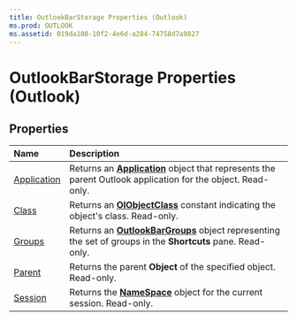 ```yaml
---
title: OutlookBarStorage Properties (Outlook)
ms.prod: OUTLOOK
ms.assetid: 019da108-10f2-4e6d-a284-74758d7a9827
---
```



# OutlookBarStorage Properties (Outlook)

## Properties



|**Name**|**Description**|
|:-----|:-----|
|[Application](outlookbarstorage-application-property-outlook.md)|Returns an  **[Application](application-object-outlook.md)** object that represents the parent Outlook application for the object. Read-only.|
|[Class](outlookbarstorage-class-property-outlook.md)|Returns an  **[OlObjectClass](olobjectclass-enumeration-outlook.md)** constant indicating the object's class. Read-only.|
|[Groups](outlookbarstorage-groups-property-outlook.md)|Returns an  **[OutlookBarGroups](outlookbargroups-object-outlook.md)** object representing the set of groups in the **Shortcuts** pane. Read-only.|
|[Parent](outlookbarstorage-parent-property-outlook.md)|Returns the parent  **Object** of the specified object. Read-only.|
|[Session](outlookbarstorage-session-property-outlook.md)|Returns the  **[NameSpace](namespace-object-outlook.md)** object for the current session. Read-only.|

